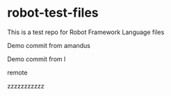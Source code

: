 # robot-test-files

This is a test repo for Robot Framework Language files

Demo commit from amandus


Demo commit from l

remote

zzzzzzzzzzz